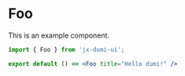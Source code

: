 # Foo

This is an example component.

```jsx
import { Foo } from 'jx-dumi-ui';

export default () => <Foo title="Hello dumi!" />
```

